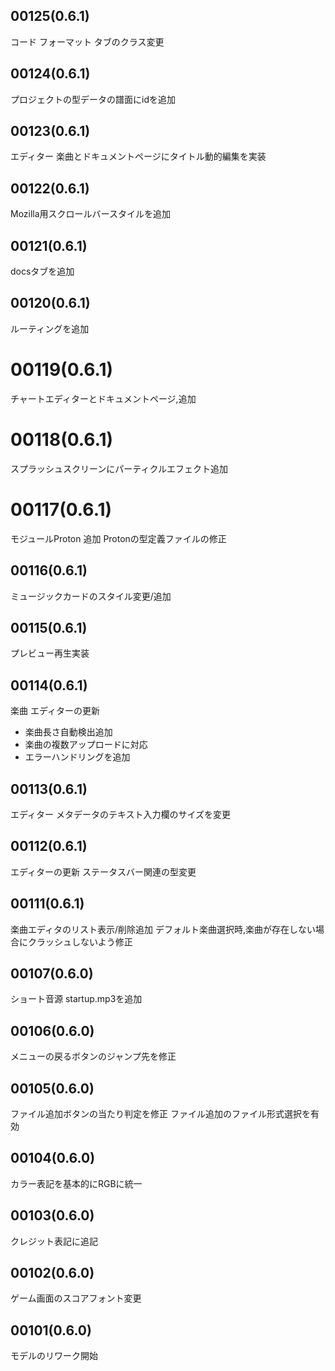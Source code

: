 ## 00125(0.6.1)
コード フォーマット
タブのクラス変更

## 00124(0.6.1)
プロジェクトの型データの譜面にidを追加

## 00123(0.6.1)
エディター 楽曲とドキュメントページにタイトル動的編集を実装

## 00122(0.6.1)
Mozilla用スクロールバースタイルを追加

## 00121(0.6.1)
docsタブを追加

## 00120(0.6.1)
ルーティングを追加

# 00119(0.6.1)
チャートエディターとドキュメントページ,追加

# 00118(0.6.1)
スプラッシュスクリーンにパーティクルエフェクト追加

# 00117(0.6.1)
モジュールProton 追加
Protonの型定義ファイルの修正

## 00116(0.6.1)
ミュージックカードのスタイル変更/追加

## 00115(0.6.1)
プレビュー再生実装

## 00114(0.6.1)
楽曲 エディターの更新
+ 楽曲長さ自動検出追加
+ 楽曲の複数アップロードに対応
+ エラーハンドリングを追加

## 00113(0.6.1)
エディター メタデータのテキスト入力欄のサイズを変更

## 00112(0.6.1)
エディターの更新
ステータスバー関連の型変更

## 00111(0.6.1)
楽曲エディタのリスト表示/削除追加
デフォルト楽曲選択時,楽曲が存在しない場合にクラッシュしないよう修正

## 00107(0.6.0)
ショート音源 startup.mp3を追加

## 00106(0.6.0)
メニューの戻るボタンのジャンプ先を修正

## 00105(0.6.0)
ファイル追加ボタンの当たり判定を修正
ファイル追加のファイル形式選択を有効

## 00104(0.6.0)
カラー表記を基本的にRGBに統一

## 00103(0.6.0)
クレジット表記に追記

## 00102(0.6.0)
ゲーム画面のスコアフォント変更

## 00101(0.6.0)
モデルのリワーク開始
